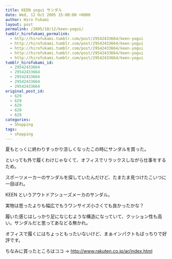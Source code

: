 ```yaml
---
title: KEEN yogui サンダル
date: Wed, 12 Oct 2005 15:00:00 +0000
author: Hiro Fukami
layout: post
permalink: /2005/10/12/keen-yogui/
tumblr_hirofukami_permalink:
  - http://hirofukami.tumblr.com/post/29542433664/keen-yogui
  - http://hirofukami.tumblr.com/post/29542433664/keen-yogui
  - http://hirofukami.tumblr.com/post/29542433664/keen-yogui
  - http://hirofukami.tumblr.com/post/29542433664/keen-yogui
  - http://hirofukami.tumblr.com/post/29542433664/keen-yogui
tumblr_hirofukami_id:
  - 29542433664
  - 29542433664
  - 29542433664
  - 29542433664
  - 29542433664
original_post_id:
  - 629
  - 629
  - 629
  - 629
  - 629
categories:
  - Shopping
tags:
  - shopping
---
```

<div class="section">
  <p>
    夏もとっくに終わりすっかり涼しくなったこの時にサンダルを買った。
  </p>
  
  <p>
    といっても外で履くわけじゃなくて、オフィスでリラックスしながら仕事をするため。
  </p>
  
  <p>
    スポーツメーカーのサンダルを探していたんだけど、たまたま見つけたこいつに一目ぼれ。
  </p>
  
  <p>
    KEEN というアウトドアシューズメーカのサンダル。
  </p>
  
  <p>
    実物は思ったよりも幅広でもうワンサイズ小さくても良かったかな？
  </p>
  
  <p>
    履いた感じはしっかり足になじむような構造になっていて、クッション性も高い。サンダルだと思ってあなどる無かれ。
  </p>
  
  <p>
    オフィスで履くにはちょっともったいないけど、まぁインパクトもばっちりで好評です。
  </p>
  
  <p>
    ちなみに買ったところはココ -> <a href="http://www.rakuten.co.jp/ar/index.html" target="_blank"><a href="http://www.rakuten.co.jp/ar/index.html" target="_blank">http://www.rakuten.co.jp/ar/index.html</a></a>
  </p>
</div>